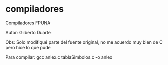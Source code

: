 compiladores
============

Compiladores FPUNA

Autor: Gilberto Duarte

Obs: Solo modifiqué parte del fuente original, no me acuerdo muy bien de C pero hice lo que pude

Para compilar: gcc anlex.c tablaSimbolos.c -o anlex
